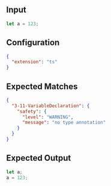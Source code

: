 
## Input
```javascript input
let a = 123;
```

## Configuration
```json configuration
{
  "extension": "ts"
}
```

## Expected Matches
```json expected matches
{
  "3-11-VariableDeclaration": {
    "safety": {
      "level": "WARNING",
      "message": "no type annotation"
    }
  }
}
```

## Expected Output
```javascript expected output
let a;
a = 123;
```
